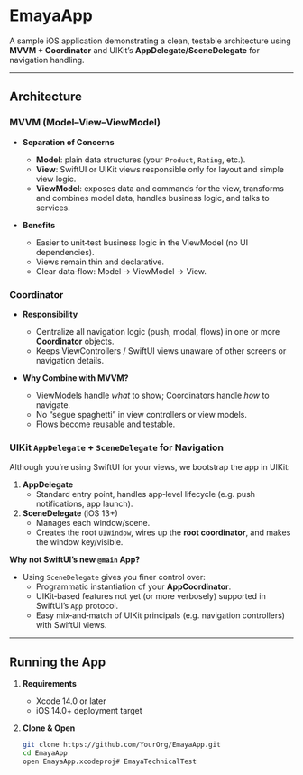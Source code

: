 # EmayaApp

A sample iOS application demonstrating a clean, testable architecture using **MVVM + Coordinator** and UIKit’s **AppDelegate/SceneDelegate** for navigation handling.

---

## Architecture

### MVVM (Model–View–ViewModel)

- **Separation of Concerns**  
  - **Model**: plain data structures (your `Product`, `Rating`, etc.).  
  - **View**: SwiftUI or UIKit views responsible only for layout and simple view logic.  
  - **ViewModel**: exposes data and commands for the view, transforms and combines model data, handles business logic, and talks to services.

- **Benefits**  
  - Easier to unit‑test business logic in the ViewModel (no UI dependencies).  
  - Views remain thin and declarative.  
  - Clear data‑flow: Model → ViewModel → View.

### Coordinator

- **Responsibility**  
  - Centralize all navigation logic (push, modal, flows) in one or more **Coordinator** objects.  
  - Keeps ViewControllers / SwiftUI views unaware of other screens or navigation details.

- **Why Combine with MVVM?**  
  - ViewModels handle *what* to show; Coordinators handle *how* to navigate.  
  - No “segue spaghetti” in view controllers or view models.  
  - Flows become reusable and testable.

### UIKit `AppDelegate` + `SceneDelegate` for Navigation

Although you’re using SwiftUI for your views, we bootstrap the app in UIKit:

1. **AppDelegate**  
   - Standard entry point, handles app‑level lifecycle (e.g. push notifications, app launch).  
2. **SceneDelegate** (iOS 13+)  
   - Manages each window/scene.  
   - Creates the root `UIWindow`, wires up the **root coordinator**, and makes the window key/visible.  

**Why not SwiftUI’s new `@main` App?**  
- Using `SceneDelegate` gives you finer control over:
  - Programmatic instantiation of your **AppCoordinator**.  
  - UIKit‑based features not yet (or more verbosely) supported in SwiftUI’s `App` protocol.  
  - Easy mix‑and‑match of UIKit principals (e.g. navigation controllers) with SwiftUI views.

---

## Running the App

1. **Requirements**  
   - Xcode 14.0 or later  
   - iOS 14.0+ deployment target  

2. **Clone & Open**  
   ```bash
   git clone https://github.com/YourOrg/EmayaApp.git
   cd EmayaApp
   open EmayaApp.xcodeproj# EmayaTechnicalTest
